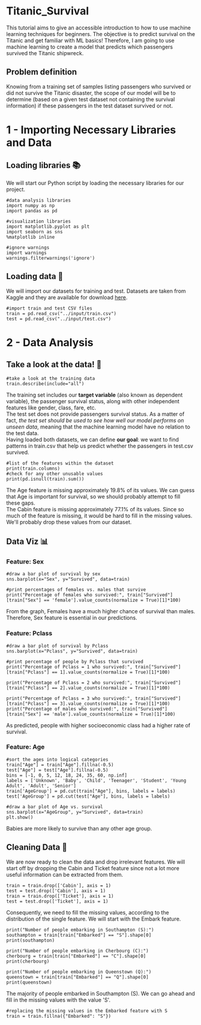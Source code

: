 # Titanic_Survival
This tutorial aims to give an accessible introduction to how to use machine learning techniques for beginners.
The objective is to predict survival on the Titanic and get familiar with ML basics! Therefore, I am going to use machine learning to create a model that predicts which passengers survived the Titanic shipwreck.

## Problem definition
Knowing from a training set of samples listing passengers who survived or did not survive the Titanic disaster, the scope of our model will be to determine (based on a given test dataset not containing the survival information) if these passengers in the test dataset survived or not.

# 1 - Importing Necessary Libraries and Data
## Loading libraries :books:
We will start our Python script by loading the necessary libraries for our project.
```
#data analysis libraries 
import numpy as np
import pandas as pd

#visualization libraries
import matplotlib.pyplot as plt
import seaborn as sns
%matplotlib inline

#ignore warnings
import warnings
warnings.filterwarnings('ignore')
```
## Loading data :floppy_disk:	
We will import our datasets for training and test. Datasets are taken from Kaggle and they are available for download [here](https://www.kaggle.com/c/titanic/data).
```
#import train and test CSV files
train = pd.read_csv("../input/train.csv")
test = pd.read_csv("../input/test.csv")
```
# 2 - Data Analysis 
## Take a look at the data! :mag_right:
```
#take a look at the training data
train.describe(include="all")
```
The training set includes our **target variable** (also known as dependent variable), the passenger survival status, along with other independent features like gender, class, fare, etc.  
The test set does not provide passengers survival status. As a matter of fact, *the test set should be used to see how well our model performs on unseen data*, meaning that the  machine learning model have no relation to the test data.  
Having loaded both datasets, we can define **our goal**: we want to find patterns in train.csv that help us predict whether the passengers in test.csv survived.
```
#list of the features within the dataset
print(train.columns)
#check for any other unusable values
print(pd.isnull(train).sum())
```
The Age feature is missing approximately 19.8% of its values. We can guess that Age is important for survival, so we should probably attempt to fill these gaps.  
The Cabin feature is missing approximately 77.1% of its values. Since so much of the feature is missing, it would be hard to fill in the missing values. We'll probably drop these values from our dataset.

## Data Viz :bar_chart:
### Feature: Sex
```
#draw a bar plot of survival by sex
sns.barplot(x="Sex", y="Survived", data=train)

#print percentages of females vs. males that survive
print("Percentage of females who survived:", train["Survived"][train["Sex"] == 'female'].value_counts(normalize = True)[1]*100)
```
From the graph, Females have a much higher chance of survival than males. Therefore, Sex feature is essential in our predictions.
### Feature: Pclass
```
#draw a bar plot of survival by Pclass
sns.barplot(x="Pclass", y="Survived", data=train)

#print percentage of people by Pclass that survived
print("Percentage of Pclass = 1 who survived:", train["Survived"][train["Pclass"] == 1].value_counts(normalize = True)[1]*100)

print("Percentage of Pclass = 2 who survived:", train["Survived"][train["Pclass"] == 2].value_counts(normalize = True)[1]*100)

print("Percentage of Pclass = 3 who survived:", train["Survived"][train["Pclass"] == 3].value_counts(normalize = True)[1]*100)
print("Percentage of males who survived:", train["Survived"][train["Sex"] == 'male'].value_counts(normalize = True)[1]*100)
```
As predicted, people with higher socioeconomic class had a higher rate of survival.
### Feature: Age
```
#sort the ages into logical categories
train["Age"] = train["Age"].fillna(-0.5)
test["Age"] = test["Age"].fillna(-0.5)
bins = [-1, 0, 5, 12, 18, 24, 35, 60, np.inf]
labels = ['Unknown', 'Baby', 'Child', 'Teenager', 'Student', 'Young Adult', 'Adult', 'Senior']
train['AgeGroup'] = pd.cut(train["Age"], bins, labels = labels)
test['AgeGroup'] = pd.cut(test["Age"], bins, labels = labels)

#draw a bar plot of Age vs. survival
sns.barplot(x="AgeGroup", y="Survived", data=train)
plt.show()
```
Babies are more likely to survive than any other age group.

## Cleaning Data :broom:
We are now ready to clean the data and drop irrelevant features.
We will start off by dropping the Cabin and Ticket feature since not a lot more useful information can be extracted from them.
```
train = train.drop(['Cabin'], axis = 1)
test = test.drop(['Cabin'], axis = 1)
train = train.drop(['Ticket'], axis = 1)
test = test.drop(['Ticket'], axis = 1)
```
Consequently, we need to fill the missing values, according to the distribution of the single feature.
We will start with the Embark feature.
```
print("Number of people embarking in Southampton (S):")
southampton = train[train["Embarked"] == "S"].shape[0]
print(southampton)

print("Number of people embarking in Cherbourg (C):")
cherbourg = train[train["Embarked"] == "C"].shape[0]
print(cherbourg)

print("Number of people embarking in Queenstown (Q):")
queenstown = train[train["Embarked"] == "Q"].shape[0]
print(queenstown)
```
The majority of people embarked in Southampton (S). We can go ahead and fill in the missing values with the value 'S'.
```
#replacing the missing values in the Embarked feature with S
train = train.fillna({"Embarked": "S"})
```
